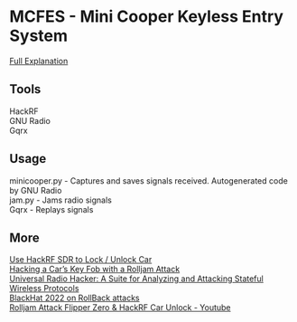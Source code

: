 # MCFES - Mini Cooper Keyless Entry System
[Full Explanation](https://balkirprpl.github.io/M.C.F.E.S/Mini_Cooper_Manual.pdf)

## Tools
HackRF<br>
GNU Radio<br>
Gqrx<br>

## Usage

minicooper.py - Captures and saves signals received. Autogenerated code by GNU Radio<br>
jam.py - Jams radio signals<br>
Gqrx - Replays signals<br>

## More 

[Use HackRF SDR to Lock / Unlock Car](https://jamesachambers.com/use-hackrf-sdr-to-lock-unlock-car/)<br>
[Hacking a Car’s Key Fob with a Rolljam Attack](https://www.hackster.io/news/hacking-a-car-s-key-fob-with-a-rolljam-attack-7f863c10c8da)<br>
[Universal Radio Hacker: A Suite for Analyzing and Attacking Stateful Wireless Protocols](https://www.usenix.org/conference/woot18/presentation/pohl)<br>
[BlackHat 2022 on RollBack attacks](https://i.blackhat.com/USA-22/Thursday/US-22-Csikor-RollBack-A-New-Time-Agnostic-Replay-Attack.pdf) <br>
[Rolljam Attack Flipper Zero & HackRF Car Unlock - Youtube](https://www.youtube.com/watch?v=YVYGeywlelU)<br>
